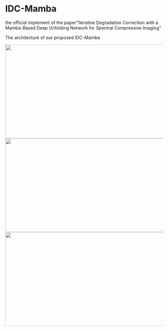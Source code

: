 # IDC-Mamba
the official implement of the paper"Iterative Degradation Correction with a Mamba-Based Deep Unfolding Network for Spectral Compressive Imaging"

The architecture of our proposed IDC-Mamba
<div align=center>
<img src="https://github.com/liu-lei98/IDC-Mamba/tree/main/Figures/overall.png"  width = "700" height = "300"  alt="">
</div>

<div align=center>
<img src="https://github.com/liu-lei98/IDC-Mamba/tree/main/Figures/denoiser.png" width = "700" height = "300" alt="">
</div>

<div align=center>
<img src="https://github.com/liu-lei98/IDC-Mamba/tree/main/Figures/vis1.png"  width = "700" height = "300" alt="">
</div>